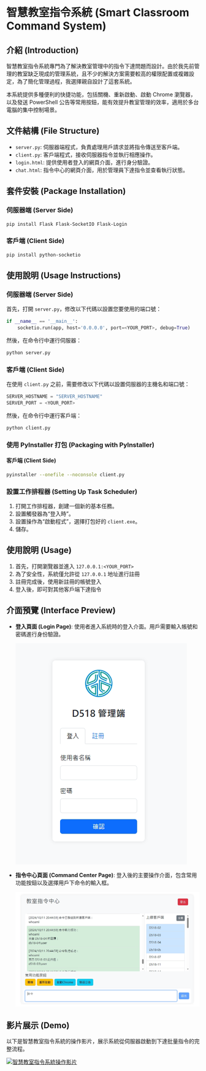 # 智慧教室指令系統 (Smart Classroom Command System)

## 介紹 (Introduction)

智慧教室指令系統專門為了解決教室管理中的指令下達問題而設計。由於我先前管理的教室缺乏現成的管理系統，且不少的解決方案需要較高的權限配置或複雜設定，為了簡化管理過程，我選擇親自設計了這套系統。

本系統提供多種便利的快捷功能，包括關機、重新啟動、啟動 Chrome 瀏覽器，以及發送 PowerShell 公告等常用按鈕，能有效提升教室管理的效率，適用於多台電腦的集中控制場景。

## 文件結構 (File Structure)

- `server.py`: 伺服器端程式，負責處理用戶請求並將指令傳送至客戶端。
- `client.py`: 客戶端程式，接收伺服器指令並執行相應操作。
- `login.html`: 提供使用者登入的網頁介面，進行身分驗證。
- `chat.html`: 指令中心的網頁介面，用於管理員下達指令並查看執行狀態。

## 套件安裝 (Package Installation)

### 伺服器端 (Server Side)

```bash
pip install Flask Flask-SocketIO Flask-Login
```

### 客戶端 (Client Side)

```bash
pip install python-socketio
```

## 使用說明 (Usage Instructions)

### 伺服器端 (Server Side)

首先，打開 `server.py`，修改以下代碼以設置您要使用的端口號：

```python
if __name__ == '__main__':
    socketio.run(app, host='0.0.0.0', port=<YOUR_PORT>, debug=True)
```

然後，在命令行中運行伺服器：

```bash
python server.py
```

### 客戶端 (Client Side)

在使用 `client.py` 之前，需要修改以下代碼以設置伺服器的主機名和端口號：

```python
SERVER_HOSTNAME = "SERVER_HOSTNAME"
SERVER_PORT = <YOUR_PORT>
```

然後，在命令行中運行客戶端：

```bash
python client.py
```

### 使用 PyInstaller 打包 (Packaging with PyInstaller)

#### 客戶端 (Client Side)

```bash
pyinstaller --onefile --noconsole client.py
```

### 設置工作排程器 (Setting Up Task Scheduler)

1. 打開工作排程器，創建一個新的基本任務。
2. 設置觸發器為“登入時”。
3. 設置操作為“啟動程式”，選擇打包好的 `client.exe`。
4. 儲存。

## 使用說明 (Usage)

1. 首先，打開瀏覽器並進入 `127.0.0.1:<YOUR_PORT>`
2. 為了安全性，系統僅允許從 `127.0.0.1` 地址進行註冊
3. 註冊完成後，使用新註冊的帳號登入
4. 登入後，即可對其他客戶端下達指令

## 介面預覽 (Interface Preview)

- **登入頁面 (Login Page)**: 使用者進入系統時的登入介面。用戶需要輸入帳號和密碼進行身份驗證。

  ![Login Page](./markdown_imgs/login_page.png)
- **指令中心頁面 (Command Center Page)**: 登入後的主要操作介面，包含常用功能按鈕以及選擇用戶下命令的輸入框。

  ![Command Page](./markdown_imgs/command_page.png)

## 影片展示 (Demo)

以下是智慧教室指令系統的操作影片，展示系統從伺服器啟動到下達批量指令的完整流程。

[![智慧教室指令系統操作影片](https://img.youtube.com/vi/wL6UWMA-Ha0/0.jpg)](https://youtu.be/wL6UWMA-Ha0)
